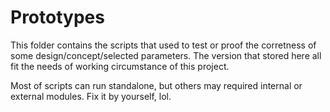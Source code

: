 # Prototypes

This folder contains the scripts that used to test or proof the corretness of some design/concept/selected parameters. The version that stored here all fit the needs of working circumstance of this project.

Most of scripts can run standalone, but others may required internal or external modules. Fix it by yourself, lol.
